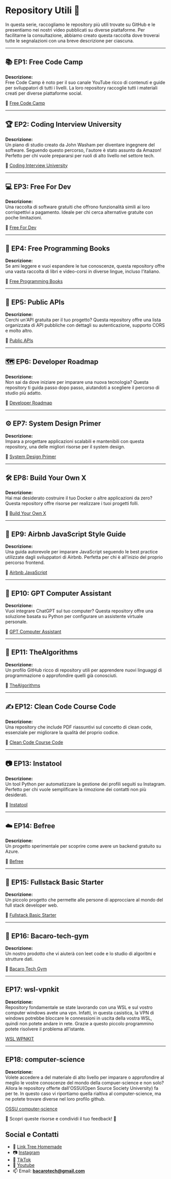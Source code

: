 # Repository Utili 🎯

In questa serie, raccogliamo le repository più utili trovate su GitHub e le presentiamo nei nostri video pubblicati su diverse piattaforme. Per facilitarne la consultazione, abbiamo creato questa raccolta dove troverai tutte le segnalazioni con una breve descrizione per ciascuna.

---

## 📚 EP1: Free Code Camp  
**Descrizione:**  
Free Code Camp è noto per il suo canale YouTube ricco di contenuti e guide per sviluppatori di tutti i livelli. La loro repository raccoglie tutti i materiali creati per diverse piattaforme social.  

🔗 [Free Code Camp](https://github.com/freeCodeCamp/freeCodeCamp)

---

## 🏆 EP2: Coding Interview University  
**Descrizione:**  
Un piano di studio creato da John Washam per diventare ingegnere del software. Seguendo questo percorso, l'autore è stato assunto da Amazon! Perfetto per chi vuole prepararsi per ruoli di alto livello nel settore tech.  

🔗 [Coding Interview University](https://github.com/jwasham/coding-interview-university)

---

## 💻 EP3: Free For Dev  
**Descrizione:**  
Una raccolta di software gratuiti che offrono funzionalità simili ai loro corrispettivi a pagamento. Ideale per chi cerca alternative gratuite con poche limitazioni.  

🔗 [Free For Dev](https://github.com/ripienaar/free-for-dev)

---

## 📖 EP4: Free Programming Books  
**Descrizione:**  
Se ami leggere e vuoi espandere le tue conoscenze, questa repository offre una vasta raccolta di libri e video-corsi in diverse lingue, incluso l'italiano.  

🔗 [Free Programming Books](https://github.com/EbookFoundation/free-programming-books)

---

## 🔗 EP5: Public APIs  
**Descrizione:**  
Cerchi un'API gratuita per il tuo progetto? Questa repository offre una lista organizzata di API pubbliche con dettagli su autenticazione, supporto CORS e molto altro.  

🔗 [Public APIs](https://github.com/public-apis/public-apis)

---

## 🗺️ EP6: Developer Roadmap  
**Descrizione:**  
Non sai da dove iniziare per imparare una nuova tecnologia? Questa repository ti guida passo dopo passo, aiutandoti a scegliere il percorso di studio più adatto.  

🔗 [Developer Roadmap](https://github.com/kamranahmedse/developer-roadmap)

---

## ⚙️ EP7: System Design Primer  
**Descrizione:**  
Impara a progettare applicazioni scalabili e mantenibili con questa repository, una delle migliori risorse per il system design.  

🔗 [System Design Primer](https://github.com/donnemartin/system-design-primer)

---

## 🛠️ EP8: Build Your Own X  
**Descrizione:**  
Hai mai desiderato costruire il tuo Docker o altre applicazioni da zero? Questa repository offre risorse per realizzare i tuoi progetti folli.  

🔗 [Build Your Own X](https://github.com/codecrafters-io/build-your-own-x)

---

## 📜 EP9: Airbnb JavaScript Style Guide  
**Descrizione:**  
Una guida autorevole per imparare JavaScript seguendo le best practice utilizzate dagli sviluppatori di Airbnb. Perfetta per chi è all'inizio del proprio percorso frontend.  

🔗 [Airbnb JavaScript](https://github.com/airbnb/javascript)

---

## 🤖 EP10: GPT Computer Assistant  
**Descrizione:**  
Vuoi integrare ChatGPT sul tuo computer? Questa repository offre una soluzione basata su Python per configurare un assistente virtuale personale.  

🔗 [GPT Computer Assistant](https://github.com/onuratakan/gpt-computer-assistant)

---

## 🧮 EP11: TheAlgorithms  
**Descrizione:**  
Un profilo GitHub ricco di repository utili per apprendere nuovi linguaggi di programmazione o approfondire quelli già conosciuti.  

🔗 [TheAlgorithms](https://github.com/TheAlgorithms)

---

## ✍️ EP12: Clean Code Course Code  
**Descrizione:**  
Una repository che include PDF riassuntivi sul concetto di clean code, essenziale per migliorare la qualità del proprio codice.  

🔗 [Clean Code Course Code](https://github.com/academind/clean-code-course-code)

---

## 📷 EP13: Instatool  
**Descrizione:**  
Un tool Python per automatizzare la gestione dei profili seguiti su Instagram. Perfetto per chi vuole semplificare la rimozione dei contatti non più desiderati.  

🔗 [Instatool](https://github.com/cyberpeppe/instatool)

---

## ☁️ EP14: Befree  
**Descrizione:**  
Un progetto sperimentale per scoprire come avere un backend gratuito su Azure.  

🔗 [Befree](https://github.com/DottorLone/befree)

---

## 🍱 EP15: Fullstack Basic Starter  
**Descrizione:**  
Un piccolo progetto che permette alle persone di approcciare al mondo del full stack developer web. 

🔗 [Fullstack Basic Starter](https://github.com/AndreaGiulianini/fullstack_basic_starter)

---

## 🧰 EP16: Bacaro-tech-gym  
**Descrizione:**  
Un nostro prodotto che vi aiuterà con leet code e lo studio di algoritmi e strutture dati.

🔗 [Bacaro Tech Gym](https://github.com/BacaroTech/Bacaro-tech-gym)

---

## EP17: wsl-vpnkit
**Descrizione:**  
Repository fondamentale se state lavorando con una WSL e sul vostro computer windows avete una vpn. Infatti, in questa casistica, la VPN di windows potrebbe bloccare
le connessioni in uscita della vostra WSL, quindi non potete andare in rete. Grazie a questo piccolo programmino potete risolvere il problema all'istante.

[WSL WPNKIT](https://github.com/sakai135/wsl-vpnkit)

---

## EP18: computer-science
**Descrizione:**  
Volete accedere a del materiale di alto livello per imparare o approfondire al meglio le vostre conoscenze del mondo della compuer-science e non solo? Allora le repository
offerte dall'OSSU(Open Source Society University) fa per te. In questo caso vi riportiamo quella rialtiva al computer-science, ma ne potete trovare diverse nel loro profilo github.

[OSSU computer-science](https://github.com/ossu/computer-science)

🎥 Scopri queste risorse e condividi il tuo feedback! 🚀
## Social e Contatti
- 🌳 [Link Tree Homemade](https://bacarotech.github.io/)
- 📷 [Instagram](https://www.instagram.com/bacarotechofficial/)
- 🎵 [TikTok](https://www.tiktok.com/@bacarotech)
- 🎥 [Youtube](https://www.youtube.com/@Bacarotech)
- 📫 Email: **bacarotech@gmail.com**

